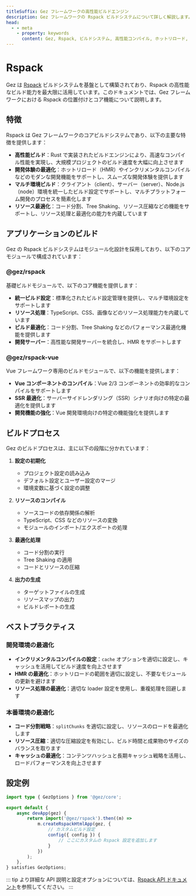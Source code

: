 ```yaml
---
titleSuffix: Gez フレームワークの高性能ビルドエンジン
description: Gez フレームワークの Rspack ビルドシステムについて詳しく解説します。高性能コンパイル、マルチ環境ビルド、リソース最適化などのコア機能を紹介し、開発者が効率的で信頼性の高いモダンな Web アプリケーションを構築するのを支援します。
head:
  - - meta
    - property: keywords
      content: Gez, Rspack, ビルドシステム, 高性能コンパイル, ホットリロード, マルチ環境ビルド, Tree Shaking, コード分割, SSR, リソース最適化, 開発効率, ビルドツール
---
```


# Rspack

Gez は [Rspack](https://rspack.dev/) ビルドシステムを基盤として構築されており、Rspack の高性能なビルド能力を最大限に活用しています。このドキュメントでは、Gez フレームワークにおける Rspack の位置付けとコア機能について説明します。

## 特徴

Rspack は Gez フレームワークのコアビルドシステムであり、以下の主要な特徴を提供します：

- **高性能ビルド**：Rust で実装されたビルドエンジンにより、高速なコンパイル性能を実現し、大規模プロジェクトのビルド速度を大幅に向上させます
- **開発体験の最適化**：ホットリロード（HMR）やインクリメンタルコンパイルなどのモダンな開発機能をサポートし、スムーズな開発体験を提供します
- **マルチ環境ビルド**：クライアント（client）、サーバー（server）、Node.js（node）環境を統一したビルド設定でサポートし、マルチプラットフォーム開発のプロセスを簡素化します
- **リソース最適化**：コード分割、Tree Shaking、リソース圧縮などの機能をサポートし、リソース処理と最適化の能力を内蔵しています

## アプリケーションのビルド

Gez の Rspack ビルドシステムはモジュール化設計を採用しており、以下のコアモジュールで構成されています：

### @gez/rspack

基礎ビルドモジュールで、以下のコア機能を提供します：

- **統一ビルド設定**：標準化されたビルド設定管理を提供し、マルチ環境設定をサポートします
- **リソース処理**：TypeScript、CSS、画像などのリソース処理能力を内蔵しています
- **ビルド最適化**：コード分割、Tree Shaking などのパフォーマンス最適化機能を提供します
- **開発サーバー**：高性能な開発サーバーを統合し、HMR をサポートします

### @gez/rspack-vue

Vue フレームワーク専用のビルドモジュールで、以下の機能を提供します：

- **Vue コンポーネントのコンパイル**：Vue 2/3 コンポーネントの効率的なコンパイルをサポートします
- **SSR 最適化**：サーバーサイドレンダリング（SSR）シナリオ向けの特定の最適化を提供します
- **開発機能の強化**：Vue 開発環境向けの特定の機能強化を提供します

## ビルドプロセス

Gez のビルドプロセスは、主に以下の段階に分かれています：

1. **設定の初期化**
   - プロジェクト設定の読み込み
   - デフォルト設定とユーザー設定のマージ
   - 環境変数に基づく設定の調整

2. **リソースのコンパイル**
   - ソースコードの依存関係の解析
   - TypeScript、CSS などのリソースの変換
   - モジュールのインポート/エクスポートの処理

3. **最適化処理**
   - コード分割の実行
   - Tree Shaking の適用
   - コードとリソースの圧縮

4. **出力の生成**
   - ターゲットファイルの生成
   - リソースマップの出力
   - ビルドレポートの生成

## ベストプラクティス

### 開発環境の最適化

- **インクリメンタルコンパイルの設定**：`cache` オプションを適切に設定し、キャッシュを活用してビルド速度を向上させます
- **HMR の最適化**：ホットリロードの範囲を適切に設定し、不要なモジュールの更新を避けます
- **リソース処理の最適化**：適切な loader 設定を使用し、重複処理を回避します

### 本番環境の最適化

- **コード分割戦略**：`splitChunks` を適切に設定し、リソースのロードを最適化します
- **リソース圧縮**：適切な圧縮設定を有効にし、ビルド時間と成果物のサイズのバランスを取ります
- **キャッシュの最適化**：コンテンツハッシュと長期キャッシュ戦略を活用し、ロードパフォーマンスを向上させます

## 設定例

```ts title="src/entry.node.ts"
import type { GezOptions } from '@gez/core';

export default {
    async devApp(gez) {
        return import('@gez/rspack').then((m) =>
            m.createRspackHtmlApp(gez, {
                // カスタムビルド設定
                config({ config }) {
                    // ここにカスタムの Rspack 設定を追加します
                }
            })
        );
    },
} satisfies GezOptions;
```

::: tip
より詳細な API 説明と設定オプションについては、[Rspack API ドキュメント](/api/app/rspack.html)を参照してください。
:::